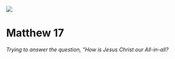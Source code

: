 <img class="intro-right" src="/images/art-matthew.jpg">

# Matthew 17

*Trying to answer the question, "How is Jesus Christ our All-in-all?*

